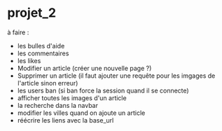 # projet_2

à faire :

- les bulles d'aide
- les commentaires
- les likes
- Modifier un article (créer une nouvelle page ?)
- Supprimer un article (il faut ajouter une requête pour les imgages de l'article sinon erreur)
- les users ban (si ban force la session quand il se connecte)
- afficher toutes les images d'un article 
- la recherche dans la navbar
- modifier les villes quand on ajoute un article 
- réécrire les liens avec la base_url